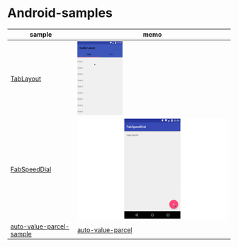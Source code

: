 # Android-samples

sample | memo
--- | ---
[TabLayout](./TabLayout) | <img src="/gif/tablayout.gif" width="30%">
[FabSpeedDial](./FabSpeedDial) | <img src="/gif/FabSpeedDial.gif">
[auto-value-parcel-sample](./auto-value-parcel-sample) | [auto-value-parcel](https://github.com/rharter/auto-value-parcel)

